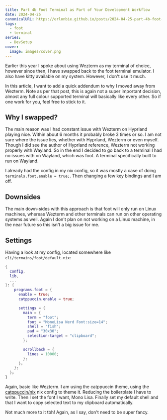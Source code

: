 ```yaml
---
title: Part 4b Foot Terminal as Part of Your Development Workflow
date: 2024-04-25
canonicalURL: https://erlonbie.github.io/posts/2024-04-25-part-4b-foot-terminal-as-part-of-your-development-workflow
tags:
  - foot
  - terminal
series:
  - DevSetup
cover:
  image: images/cover.png
---
```


Earlier this year I spoke about using Wezterm as my terminal of choice, however since then, I have swapped back to the
foot terminal emulator. I also have kitty available on my system. However, I don't use it much.

In this article, I want to add a quick addendum to why I moved away from Wezterm. Note as per that post, this is again
not a super important decision, almost any full colour supported terminal will basically like every other. So if one
work for you, feel free to stick to it.

## Why I swapped?

The main reason was I had constant issue with Wezterm on Hyprland playing nice. Within about 6 months it
probably broke 3 times or so. I am not sure where the issue lies, whether with Hyprland, Wezterm or even myself.
Though I did see the author of Hyprland reference, Wezterm not working properly with Wayland. So in the end I decided
to go back to a terminal I had no issues with on Wayland, which was foot. A terminal specifically built to run on
Wayland.

I already had the config in my nix config, so it was mostly a case of doing `terminals.foot.enable = true;`. Then changing
a few key bindings and I am off.


## Downsides

The main down-sides with this approach is that foot will only run on Linux machines, whereas Wezterm and other terminals
can run on other operating systems as well. Again I don't plan on not working on a Linux machine, in the near future
so this isn't a big issue for me.

## Settings

Having a look at my config, located somewhere like `cli/termains/foot/default.nix`:

```nix
{
  config,
  lib,
  ...
}: {
    programs.foot = {
      enable = true;
      catppuccin.enable = true;

      settings = {
        main = {
          term = "foot";
          font = "MonoLisa Nerd Font:size=14";
          shell = "fish";
          pad = "30x30";
          selection-target = "clipboard";
        };

        scrollback = {
          lines = 10000;
        };
      };
    };
  };
}
```

Again, basic like Wezterm. I am using the catppuccin theme, using the [catppuccin/nix](https://github.com/catppuccin/nix)
nix config to theme it. Reducing the boilerplate I have to write. Then I set the font I want, Mono Lisa. Finally set
my default shell and that I want to copy selected text to my clipboard automatically.

Not much more to it tbh! Again, as I say, don't need to be super fancy.


